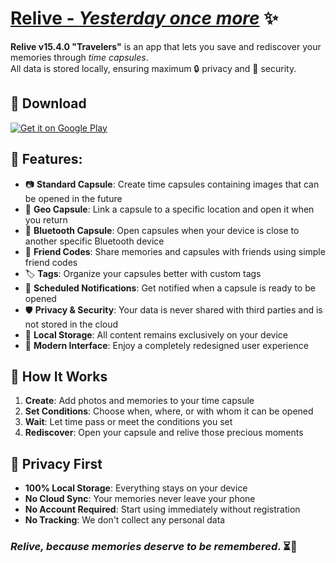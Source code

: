 # [Relive - *Yesterday once more*](https://stildedeye.github.io/Relive/) ✨  

**Relive v15.4.0 "Travelers"** is an app that lets you save and rediscover your memories through *time capsules*.  
All data is stored locally, ensuring maximum 🔒 privacy and 🔐 security.  

## 📱 Download  
[![Get it on Google Play](https://img.shields.io/badge/Get%20it%20on-Google%20Play-brightgreen?style=for-the-badge&logo=google-play)](https://play.google.com/store/search?q=relive&c=apps&hl=it)

## 🌟 Features:  
- 📷 **Standard Capsule**: Create time capsules containing images that can be opened in the future
- 📍 **Geo Capsule**: Link a capsule to a specific location and open it when you return
- 📡 **Bluetooth Capsule**: Open capsules when your device is close to another specific Bluetooth device
- 👥 **Friend Codes**: Share memories and capsules with friends using simple friend codes
- 🏷️ **Tags**: Organize your capsules better with custom tags
- 🔔 **Scheduled Notifications**: Get notified when a capsule is ready to be opened
- 🛡️ **Privacy & Security**: Your data is never shared with third parties and is not stored in the cloud
- 📂 **Local Storage**: All content remains exclusively on your device
- 🎨 **Modern Interface**: Enjoy a completely redesigned user experience

## 🎯 How It Works
1. **Create**: Add photos and memories to your time capsule
2. **Set Conditions**: Choose when, where, or with whom it can be opened
3. **Wait**: Let time pass or meet the conditions you set
4. **Rediscover**: Open your capsule and relive those precious moments

## 🔐 Privacy First
- **100% Local Storage**: Everything stays on your device
- **No Cloud Sync**: Your memories never leave your phone
- **No Account Required**: Start using immediately without registration
- **No Tracking**: We don't collect any personal data

 
### **_Relive, because memories deserve to be remembered_**. ⏳💙  
